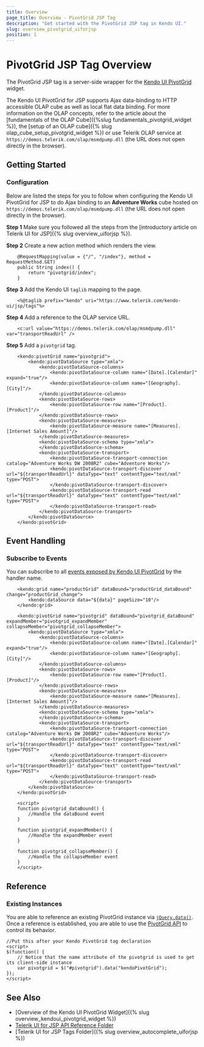 ```yaml
---
title: Overview
page_title: Overview - PivotGrid JSP Tag
description: "Get started with the PivotGrid JSP tag in Kendo UI."
slug: overview_pivotgrid_uiforjsp
position: 1
---
```


# PivotGrid JSP Tag Overview

The PivotGrid JSP tag is a server-side wrapper for the [Kendo UI PivotGrid](/api/javascript/ui/pivotgrid) widget.

The Kendo UI PivotGrid for JSP supports Ajax data-binding to HTTP accessible OLAP cube as well as local flat data binding. For more information on the OLAP concepts, refer to the article about the [fundamentals of the OLAP Cube]({%slug fundamentals_pivotgrid_widget %}), the [setup of an OLAP cube]({% slug olap_cube_setup_pivotgrid_widget %}) or use Telerik OLAP service at `https://demos.telerik.com/olap/msmdpump.dll` (the URL does not open directly in the browser).

## Getting Started

### Configuration

Below are listed the steps for you to follow when configuring the Kendo UI PivotGrid for JSP to do Ajax binding to an **Adventure Works** cube hosted on `https://demos.telerik.com/olap/msmdpump.dll` (the URL does not open directly in the browser).

**Step 1** Make sure you followed all the steps from the [introductory article on Telerik UI for JSP]({% slug overview_uiforjsp %}).

**Step 2** Create a new action method which renders the view.



        @RequestMapping(value = {"/", "/index"}, method = RequestMethod.GET)
        public String index() {
            return "pivotgrid/index";
        }

**Step 3** Add the Kendo UI `taglib` mapping to the page.



        <%@taglib prefix="kendo" uri="https://www.telerik.com/kendo-ui/jsp/tags"%>

**Step 4** Add a reference to the OLAP service URL.



        <c:url value="https://demos.telerik.com/olap/msmdpump.dll" var="transportReadUrl" />

**Step 5** Add a `pivotgrid` tag.



        <kendo:pivotGrid name="pivotgrid">
    		<kendo:pivotDataSource type="xmla">
    			<kendo:pivotDataSource-columns>
    				<kendo:pivotDataSource-column name="[Date].[Calendar]" expand="true"/>
    				<kendo:pivotDataSource-column name="[Geography].[City]"/>
    			</kendo:pivotDataSource-columns>
    			<kendo:pivotDataSource-rows>
    				<kendo:pivotDataSource-row name="[Product].[Product]"/>
    			</kendo:pivotDataSource-rows>
    			<kendo:pivotDataSource-measures>
    				<kendo:pivotDataSource-measure name="[Measures].[Internet Sales Amount]"/>
    			</kendo:pivotDataSource-measures>
    			<kendo:pivotDataSource-schema type="xmla">
    			</kendo:pivotDataSource-schema>
    			<kendo:pivotDataSource-transport>
    				<kendo:pivotDataSource-transport-connection catalog="Adventure Works DW 2008R2" cube="Adventure Works"/>
    				<kendo:pivotDataSource-transport-discover url="${transportReadUrl}" dataType="text" contentType="text/xml" type="POST">
    				</kendo:pivotDataSource-transport-discover>
    				<kendo:pivotDataSource-transport-read url="${transportReadUrl}" dataType="text" contentType="text/xml" type="POST">
    				</kendo:pivotDataSource-transport-read>
    			</kendo:pivotDataSource-transport>
    		</kendo:pivotDataSource>
    	</kendo:pivotGrid>

## Event Handling

### Subscribe to Events

You can subscribe to all [events exposed by Kendo UI PivotGrid](/api/javascript/ui/pivotgrid#events) by the handler name.



        <kendo:grid name="productGrid" dataBound="productGrid_dataBound" change="productGrid_change">
            <kendo:dataSource data="${data}" pageSize="10"/>
        </kendo:grid>

        <kendo:pivotGrid name="pivotgrid" dataBound="pivotgrid_dataBound" expandMember="pivotgrid_expandMember" collapseMember="pivotgrid_collapseMember">
    		<kendo:pivotDataSource type="xmla">
    			<kendo:pivotDataSource-columns>
    				<kendo:pivotDataSource-column name="[Date].[Calendar]" expand="true"/>
    				<kendo:pivotDataSource-column name="[Geography].[City]"/>
    			</kendo:pivotDataSource-columns>
    			<kendo:pivotDataSource-rows>
    				<kendo:pivotDataSource-row name="[Product].[Product]"/>
    			</kendo:pivotDataSource-rows>
    			<kendo:pivotDataSource-measures>
    				<kendo:pivotDataSource-measure name="[Measures].[Internet Sales Amount]"/>
    			</kendo:pivotDataSource-measures>
    			<kendo:pivotDataSource-schema type="xmla">
    			</kendo:pivotDataSource-schema>
    			<kendo:pivotDataSource-transport>
    				<kendo:pivotDataSource-transport-connection catalog="Adventure Works DW 2008R2" cube="Adventure Works"/>
    				<kendo:pivotDataSource-transport-discover url="${transportReadUrl}" dataType="text" contentType="text/xml" type="POST">
    				</kendo:pivotDataSource-transport-discover>
    				<kendo:pivotDataSource-transport-read url="${transportReadUrl}" dataType="text" contentType="text/xml" type="POST">
    				</kendo:pivotDataSource-transport-read>
    			</kendo:pivotDataSource-transport>
    		</kendo:pivotDataSource>
    	</kendo:pivotGrid>

        <script>
        function pivotgrid_dataBound() {
            //Handle the dataBound event
        }

        function pivotgrid_expandMember() {
            //Handle the expandMember event
        }

        function pivotgrid_collapseMember() {
            //Handle the collapseMember event
        }
        </script>

## Reference

### Existing Instances

You are able to reference an existing PivotGrid instance via [`jQuery.data()`](https://api.jquery.com/jQuery.data/). Once a reference is established, you are able to use the [PivotGrid API](/api/javascript/ui/pivotgrid#methods) to control its behavior.



    //Put this after your Kendo PivotGrid tag declaration
    <script>
    $(function() {
        // Notice that the name attribute of the pivotgrid is used to get its client-side instance
        var pivotgrid = $("#pivotgrid").data("kendoPivotGrid");
    });
    </script>

## See Also

* [Overview of the Kendo UI PivotGrid Widget]({% slug overview_kendoui_pivotgrid_widget %})
* [Telerik UI for JSP API Reference Folder](/api/jsp/autocomplete/animation)
* [Telerik UI for JSP Tags Folder]({% slug overview_autocomplete_uiforjsp %})

